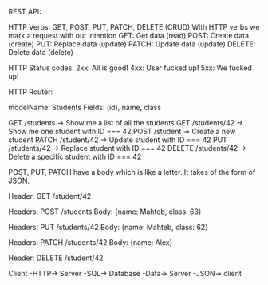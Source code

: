 REST API:

HTTP Verbs: GET, POST, PUT, PATCH, DELETE (CRUD)
With HTTP verbs we mark a request with out intention
GET: Get data (read)
POST: Create data (create)
PUT: Replace data (update)
PATCH: Update data (update)
DELETE: Delete data (delete)

HTTP Status codes:
2xx: All is good!
4xx: User fucked up!
5xx: We fucked up!

HTTP Router:

modelName: Students
Fields: (id), name, class

GET /students -> Show me a list of all the students
GET /students/42 -> Show me one student with ID === 42
POST /student -> Create a new student
PATCH /student/42 -> Update student with ID === 42
PUT /students/42 -> Replace student with ID === 42
DELETE /students/42 -> Delete a specific student with ID === 42

POST, PUT, PATCH have a body which is like a letter. It takes of the form of JSON.

Header: GET /student/42

Headers: POST /students
Body: {name: Mahteb, class: 63}

Headers: PUT /students/42
Body: {name: Mahteb, class: 62}

Headers: PATCH /students/42
Body: {name: Alex}

Header: DELETE /student/42

Client -HTTP-> Server -SQL-> Database -Data-> Server -JSON-> client
